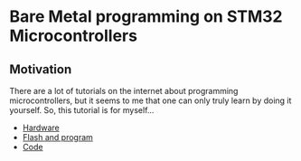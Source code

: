 # Bare Metal programming on STM32 Microcontrollers


## Motivation

There are a lot of tutorials on the internet about programming microcontrollers, but it seems to me that one can only truly learn by doing it yourself. So, this tutorial is for myself...

- [Hardware](hardware.md)
- [Flash and program](program.md)
- [Code](code.md)





